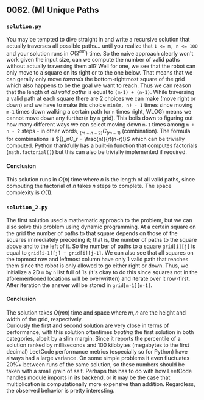 ## 0062. (M) Unique Paths

### `solution.py`
You may be tempted to dive straight in and write a recursive solution that actually traverses all possible paths... until you realize that `1 <= m, n <= 100` and your solution runs in $O(2^{mn})$ time. So the naive approach clearly won't work given the input size, can we compute the number of valid paths without actually traversing them all? Well for one, we see that the robot can only move to a square on its right or to the one below. That means that we can gerally only move *towards* the bottom-rightmost square of the grid which also happens to be the goal we want to reach. Thus we can reason that the length of *all valid paths* is equal to `(m-1) + (n-1)`. While traversing a valid path at each square there are 2 choices we can make (move right or down) and we have to make this choice `min(m, n) - 1` times since moving `m-1` times down walking a certain path (or `n` times right, WLOG) means we cannot move down any further(`m` by `n` grid). This boils down to figuring out how many different ways we can select moving down `m-1` times among `m + n - 2` steps - in other words, ${}_{(m+n-2)}C_{(m-1)}$ (combination).
The formula for combinations is ${}_nC_r = \frac{n!}{r!(n-r)!}$ which can be trivially computed. Python thankfully has a built-in function that computes factorials (`math.factorial()`) but this can also be trivially implemented if required. 

#### Conclusion
This solution runs in $O(n)$ time where $n$ is the length of all valid paths, since computing the factorial of $n$ takes $n$ steps to complete. The space complexity is $O(1)$. 
  

### `solution_2.py`
The first solution used a mathematic approach to the problem, but we can also solve this problem using dynamic programming. At a certain square on the grid the number of paths to that square depends on those of the squares immediately preceding it; that is, the number of paths to the square above and to the left of it. So the number of paths to a square `grid[i][j]` is equal to `grid[i-1][j] + grid[i][j-1]`. We can also see that all squares on the topmost row and leftmost column have only 1 valid path that reaches them since the robot is only allowed to go either right or down. Thus, we initialize a 2D `m` by `n` list full of 1s (it's okay to do this since squares not in the aforementioned locations will be overwritten) and iterate over it row-first. After iteration the answer will be stored in `grid[m-1][n-1]`.  
  
#### Conclusion
The solution takes $O(mn)$ time and space where $m, n$ are the height and width of the grid, respectively.  
Curiously the first and second solution are very close in terms of performance, with this solution oftentimes *beating* the first solution in both categories, albeit by a slim margin. Since it reports the percentile of a solution ranked by milliseconds and 100 kilobytes (megabytes to the first decimal) LeetCode performance metrics (especially so for Python) have always had a large variance. On some simple problems it even fluctuates 20%+ between runs of the same solution, so these numbers should be taken with a small grain of salt. Perhaps this has to do with how LeetCode handles module imports in its backend, or it may be the case that multiplication is computationally more expensive than addition. Regardless, the observed behavior is pretty interesting.  
